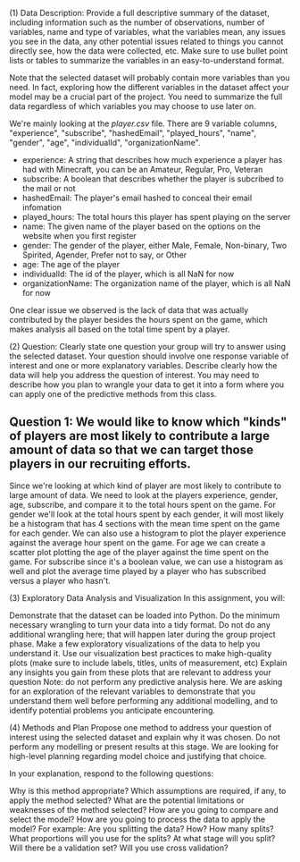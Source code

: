 (1) Data Description:
Provide a full descriptive summary of the dataset, including information such as the number of observations, number of variables, name and type of variables, what the variables mean, any issues you see in the data, any other potential issues related to things you cannot directly see, how the data were collected, etc. Make sure to use bullet point lists or tables to summarize the variables in an easy-to-understand format.

Note that the selected dataset will probably contain more variables than you need. In fact, exploring how the different variables in the dataset affect your model may be a crucial part of the project. You need to summarize the full data regardless of which variables you may choose to use later on.

We're mainly looking at the *player.csv* file. There are 9 variable columns, "experience", "subscribe", "hashedEmail", "played_hours", "name", "gender", "age", "individualId", "organizationName". 

- experience: A string that describes how much experience a player has had with Minecraft, you can be an Amateur, Regular, Pro, Veteran
- subscribe: A boolean that describes whether the player is subcribed to the mail or not
- hashedEmail: The player's email hashed to conceal their email infomation
- played_hours: The total hours this player has spent playing on the server
- name: The given name of the player based on the options on the website when you first register
- gender: The gender of the player, either Male, Female, Non-binary, Two Spirited, Agender, Prefer not to say, or Other
- age: The age of the player
- individualId: The id of the player, which is all NaN for now
- organizationName: The organization name of the player, which is all NaN for now

One clear issue we observed is the lack of data that was actually contributed by the player besides the hours spent on the game, which makes analysis all based on the total time spent by a player. 

(2) Question:
Clearly state one question your group will try to answer using the selected dataset. Your question should involve one response variable of interest and one or more explanatory variables. Describe clearly how the data will help you address the question of interest. You may need to describe how you plan to wrangle your data to get it into a form where you can apply one of the predictive methods from this class.

## Question 1: We would like to know which "kinds" of players are most likely to contribute a large amount of data so that we can target those players in our recruiting efforts. ##

Since we're looking at which kind of player are most likely to contribute to large amount of data. We need to look at the players experience, gender, age, subscribe, and compare it to the total hours spent on the game. For gender we'll look at the total hours spent by each gender, it will most likely be a histogram that has 4 sections with the mean time spent on the game for each gender. We can also use a histogram to plot the player experience against the average hour spent on the game. For age we can create a scatter plot plotting the age of the player against the time spent on the game. For subscribe since it's a boolean value, we can use a histogram as well and plot the average time played by a player who has subscribed versus a player who hasn't.

(3) Exploratory Data Analysis and Visualization
In this assignment, you will:

Demonstrate that the dataset can be loaded into Python.
Do the minimum necessary wrangling to turn your data into a tidy format. Do not do any additional wrangling here; that will happen later during the group project phase.
Make a few exploratory visualizations of the data to help you understand it.
Use our visualization best practices to make high-quality plots (make sure to include labels, titles, units of measurement, etc)
Explain any insights you gain from these plots that are relevant to address your question
Note: do not perform any predictive analysis here. We are asking for an exploration of the relevant variables to demonstrate that you understand them well before performing any additional modelling, and to identify potential problems you anticipate encountering.

(4) Methods and Plan
Propose one method to address your question of interest using the selected dataset and explain why it was chosen. Do not perform any modelling or present results at this stage. We are looking for high-level planning regarding model choice and justifying that choice.

In your explanation, respond to the following questions:

Why is this method appropriate?
Which assumptions are required, if any, to apply the method selected?
What are the potential limitations or weaknesses of the method selected?
How are you going to compare and select the model?
How are you going to process the data to apply the model? For example: Are you splitting the data? How? How many splits? What proportions will you use for the splits? At what stage will you split? Will there be a validation set? Will you use cross validation?

